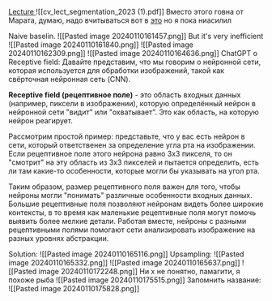 [Lecture ](https://youtu.be/TCD7_-HDsHc?si=jhTf1ZvwpQztcwmL)
![[cv_lect_segmentation_2023 (1).pdf]]
Вместо этого говна от Марата, думаю, надо вчитываться вот в [это](https://theaisummer.com/receptive-field/) но я пока ниасилил

Naive baselin.
![[Pasted image 20240110161457.png]]
But it's very inefficient
![[Pasted image 20240110161840.png]]
![[Pasted image 20240110162309.png]]
![[Pasted image 20240110164636.png]]
ChatGPT о Receptive field: 
Давайте представим, что мы говорим о нейронной сети, которая используется для обработки изображений, такой как свёрточная нейронная сеть (CNN).

**Receptive field (рецептивное поле)** - это область входных данных (например, пиксели в изображении), которую определённый нейрон в нейронной сети "видит" или "охватывает". Это как область, на которую нейрон реагирует.

Рассмотрим простой пример: представьте, что у вас есть нейрон в сети, который ответственен за определение угла рта на изображении. Если рецептивное поле этого нейрона равно 3x3 пикселя, то он "смотрит" на эту область из 3x3 пикселей и пытается определить, есть ли там какие-то особенности, которые могли бы указывать на угол рта.

Таким образом, размер рецептивного поля важен для того, чтобы нейроны могли "понимать" различные особенности входных данных. Большие рецептивные поля позволяют нейронам видеть более широкие контексты, в то время как маленькие рецептивные поля могут помочь выявить более мелкие детали. Работая вместе, нейроны с разными рецептивными полями помогают сети анализировать изображение на разных уровнях абстракции.

Solution:
![[Pasted image 20240110165116.png]]
Upsampling:
![[Pasted image 20240110165332.png]]
![[Pasted image 20240110165637.png]]
![[Pasted image 20240110172248.png]]
Ни х не понятно, памагити, я похоже рыба
![[Pasted image 20240110175515.png]]
Запомнить название:
![[Pasted image 20240110175828.png]]
